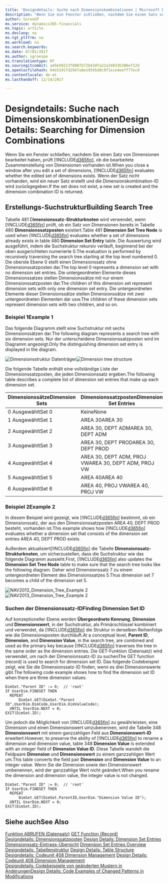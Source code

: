 ```yaml
---
title: 'Designdetails: Suche nach Dimensionskombinationen | Microsoft Docs'
description: "Wenn Sie ein Fenster schließen, nachdem Sie einen Satz von Dimensionen bearbeitet haben, prüft Dynamics 365, ob die bearbeitete Zusammenstellung von Dimensionen vorhanden ist. Wenn der Satz nicht vorhanden, wird ein neuer Satz erstellt und die Dimensionskombination-ID wird zurückgegeben."
author: SorenGP
ms.service: dynamics365-financials
ms.topic: article
ms.devlang: na
ms.tgt_pltfrm: na
ms.workload: na
ms.search.keywords: 
ms.date: 07/01/2017
ms.author: sgroespe
ms.translationtype: HT
ms.sourcegitcommit: a49e50213f808fb72b43dfa22a34833b306ef12d
ms.openlocfilehash: 64e5191fd2947a8e19595d8c9f1ece4eeff77ec0
ms.contentlocale: de-at
ms.lasthandoff: 12/14/2017

---
```

# <a name="design-details-searching-for-dimension-combinations"></a><span data-ttu-id="68a97-104">Designdetails: Suche nach Dimensionskombinationen</span><span class="sxs-lookup"><span data-stu-id="68a97-104">Design Details: Searching for Dimension Combinations</span></span>
<span data-ttu-id="68a97-105">Wenn Sie ein Fenster schließen, nachdem Sie einen Satz von Dimensionen bearbeitet haben, prüft [!INCLUDE[d365fin](includes/d365fin_md.md)], ob die bearbeitete Zusammenstellung von Dimensionen vorhanden ist.</span><span class="sxs-lookup"><span data-stu-id="68a97-105">When you close a window after you edit a set of dimensions, [!INCLUDE[d365fin](includes/d365fin_md.md)] evaluates whether the edited set of dimensions exists.</span></span> <span data-ttu-id="68a97-106">Wenn der Satz nicht vorhanden, wird ein neuer Satz erstellt und die Dimensionskombination-ID wird zurückgegeben.</span><span class="sxs-lookup"><span data-stu-id="68a97-106">If the set does not exist, a new set is created and the dimension combination ID is returned.</span></span>  

## <a name="building-search-tree"></a><span data-ttu-id="68a97-107">Erstellungs-Suchstruktur</span><span class="sxs-lookup"><span data-stu-id="68a97-107">Building Search Tree</span></span>  
 <span data-ttu-id="68a97-108">Tabelle 481 D**imensionssatz-Strukturknoten** wird verwendet, wenn [!INCLUDE[d365fin](includes/d365fin_md.md)] prüft, ob ein Satz von Dimensionen bereits in Tabelle 480 **Dimensionssatzposten** existiert.</span><span class="sxs-lookup"><span data-stu-id="68a97-108">Table 481 **Dimension Set Tree Node** is used when [!INCLUDE[d365fin](includes/d365fin_md.md)] evaluates whether a set of dimensions already exists in table 480 **Dimension Set Entry** table.</span></span> <span data-ttu-id="68a97-109">Die Auswertung wird ausgeführt, indem die Suchstruktur rekursiv verläuft, beginnend bei der oben ausgerichteten numerierte 0.</span><span class="sxs-lookup"><span data-stu-id="68a97-109">The evaluation is performed by recursively traversing the search tree starting at the top level numbered 0.</span></span> <span data-ttu-id="68a97-110">Die oberste Ebene 0 stellt einen Dimensionssatz ohne Dimensionssatzposten dar.</span><span class="sxs-lookup"><span data-stu-id="68a97-110">The top level 0 represents a dimension set with no dimension set entries.</span></span> <span data-ttu-id="68a97-111">Die untergeordneten Elemente dieses Dimensionssatzes stellen Dimensionssätze mit nur einem Dimensionssatzposten dar.</span><span class="sxs-lookup"><span data-stu-id="68a97-111">The children of this dimension set represent dimension sets with only one dimension set entry.</span></span> <span data-ttu-id="68a97-112">Die untergeordneten Elemente dieser Dimensionssätze stellen Dimensionssätze mit zwei untergeordneten Elementen dar usw.</span><span class="sxs-lookup"><span data-stu-id="68a97-112">The children of these dimension sets represent dimension sets with two children, and so on.</span></span>  

### <a name="example-1"></a><span data-ttu-id="68a97-113">Beispiel 1</span><span class="sxs-lookup"><span data-stu-id="68a97-113">Example 1</span></span>  
 <span data-ttu-id="68a97-114">Das folgende Diagramm stellt eine Suchstruktur mit sechs Dimensionssätzen dar.</span><span class="sxs-lookup"><span data-stu-id="68a97-114">The following diagram represents a search tree with six dimension sets.</span></span> <span data-ttu-id="68a97-115">Nur der unterscheidene Dimensionssatzposten wird im Diagramm angezeigt.</span><span class="sxs-lookup"><span data-stu-id="68a97-115">Only the distinguishing dimension set entry is displayed in the diagram.</span></span>  

 <span data-ttu-id="68a97-116">![Dimensionsstruktur Datenträger](media/nav2013_dimension_tree.png "NAV2013_Dimension_Tree")</span><span class="sxs-lookup"><span data-stu-id="68a97-116">![Dimension tree structure](media/nav2013_dimension_tree.png "NAV2013_Dimension_Tree")</span></span>  

 <span data-ttu-id="68a97-117">Die folgende Tabelle enthält eine vollständige Liste der Dimensionssatzposten, die jeden Dimensionssatz ergeben.</span><span class="sxs-lookup"><span data-stu-id="68a97-117">The following table describes a complete list of dimension set entries that make up each dimension set.</span></span>  

|<span data-ttu-id="68a97-118">Dimensionssätze</span><span class="sxs-lookup"><span data-stu-id="68a97-118">Dimension Sets</span></span>|<span data-ttu-id="68a97-119">Dimensionssatzposten</span><span class="sxs-lookup"><span data-stu-id="68a97-119">Dimension Set Entries</span></span>|  
|--------------------|---------------------------|  
|<span data-ttu-id="68a97-120">0 Ausgewählt</span><span class="sxs-lookup"><span data-stu-id="68a97-120">Set 0</span></span>|<span data-ttu-id="68a97-121">Keine</span><span class="sxs-lookup"><span data-stu-id="68a97-121">None</span></span>|  
|<span data-ttu-id="68a97-122">1 Ausgewählt</span><span class="sxs-lookup"><span data-stu-id="68a97-122">Set 1</span></span>|<span data-ttu-id="68a97-123">AREA 30</span><span class="sxs-lookup"><span data-stu-id="68a97-123">AREA 30</span></span>|  
|<span data-ttu-id="68a97-124">2 Ausgewählt</span><span class="sxs-lookup"><span data-stu-id="68a97-124">Set 2</span></span>|<span data-ttu-id="68a97-125">AREA 30, DEPT ADM</span><span class="sxs-lookup"><span data-stu-id="68a97-125">AREA 30, DEPT ADM</span></span>|  
|<span data-ttu-id="68a97-126">3 Ausgewählt</span><span class="sxs-lookup"><span data-stu-id="68a97-126">Set 3</span></span>|<span data-ttu-id="68a97-127">AREA 30, DEPT PROD</span><span class="sxs-lookup"><span data-stu-id="68a97-127">AREA 30, DEPT PROD</span></span>|  
|<span data-ttu-id="68a97-128">4 Ausgewählt</span><span class="sxs-lookup"><span data-stu-id="68a97-128">Set 4</span></span>|<span data-ttu-id="68a97-129">AREA 30, DEPT ADM, PROJ VW</span><span class="sxs-lookup"><span data-stu-id="68a97-129">AREA 30, DEPT ADM, PROJ VW</span></span>|  
|<span data-ttu-id="68a97-130">5 Ausgewählt</span><span class="sxs-lookup"><span data-stu-id="68a97-130">Set 5</span></span>|<span data-ttu-id="68a97-131">AREA 40</span><span class="sxs-lookup"><span data-stu-id="68a97-131">AREA 40</span></span>|  
|<span data-ttu-id="68a97-132">6 Ausgewählt</span><span class="sxs-lookup"><span data-stu-id="68a97-132">Set 6</span></span>|<span data-ttu-id="68a97-133">AREA 40, PROJ VW</span><span class="sxs-lookup"><span data-stu-id="68a97-133">AREA 40, PROJ VW</span></span>|  

### <a name="example-2"></a><span data-ttu-id="68a97-134">Beispiel 2</span><span class="sxs-lookup"><span data-stu-id="68a97-134">Example 2</span></span>  
 <span data-ttu-id="68a97-135">In diesem Beispiel wird gezeigt, wie [!INCLUDE[d365fin](includes/d365fin_md.md)] bestimmt, ob ein Dimensionssatz, der aus den Dimensionssatzposten AREA 40, DEPT PROD besteht, vorhanden ist.</span><span class="sxs-lookup"><span data-stu-id="68a97-135">This example shows how [!INCLUDE[d365fin](includes/d365fin_md.md)] evaluates whether a dimension set that consists of the dimension set entries AREA 40, DEPT PROD exists.</span></span>  

 <span data-ttu-id="68a97-136">Außerdem aktualisiert[!INCLUDE[d365fin](includes/d365fin_md.md)] die Tabelle **Dimensionssatz-Strukturknoten**, um sicherzustellen, dass die Suchstruktur wie das folgende Diagramm aussieht.</span><span class="sxs-lookup"><span data-stu-id="68a97-136">First, [!INCLUDE[d365fin](includes/d365fin_md.md)] also updates the **Dimension Set Tree Node** table to make sure that the search tree looks like the following diagram.</span></span> <span data-ttu-id="68a97-137">Daher wird Dimensionssatz 7 zu einem untergeordneten Element des Dimensionssatzes 5.</span><span class="sxs-lookup"><span data-stu-id="68a97-137">Thus dimension set 7 becomes a child of the dimension set 5.</span></span>  

 <span data-ttu-id="68a97-138">![NAV2013&#95;Dimension&#95;Tree&#95;Example 2](media/nav2013_dimension_tree_example2.png "NAV2013_Dimension_Tree_Example2")</span><span class="sxs-lookup"><span data-stu-id="68a97-138">![NAV2013&#95;Dimension&#95;Tree&#95;Example 2](media/nav2013_dimension_tree_example2.png "NAV2013_Dimension_Tree_Example2")</span></span>  

### <a name="finding-dimension-set-id"></a><span data-ttu-id="68a97-139">Suchen der Dimensionssatz-ID</span><span class="sxs-lookup"><span data-stu-id="68a97-139">Finding Dimension Set ID</span></span>  
 <span data-ttu-id="68a97-140">Auf konzeptioneller Ebene werden **Übergeordnete Kennung**, **Dimension** und **Dimensionswert**, in der Suchstruktur, als Primärschlüssel kombiniert und verwendet, da [!INCLUDE[d365fin](includes/d365fin_md.md)] die Struktur in derselben Reihenfolge wie die Dimensionsposten durchläuft.</span><span class="sxs-lookup"><span data-stu-id="68a97-140">At a conceptual level, **Parent ID**, **Dimension**, and **Dimension Value**, in the search tree, are combined and used as the primary key because [!INCLUDE[d365fin](includes/d365fin_md.md)] traverses the tree in the same order as the dimension entries.</span></span> <span data-ttu-id="68a97-141">Die GET-Funktion (Datensatz) wird verwendet, um nach der Dimensionssatz-ID zu suchen</span><span class="sxs-lookup"><span data-stu-id="68a97-141">The GET function (record) is used to search for dimension set ID.</span></span> <span data-ttu-id="68a97-142">Das folgende Codebeispiel zeigt, wie Sie die Dimensionssatz-ID finden, wenn es drei Dimensionswerte gibt.</span><span class="sxs-lookup"><span data-stu-id="68a97-142">The following code example shows how to find the dimension set ID when there are three dimension values.</span></span>  

```  
DimSet."Parent ID" := 0;  // 'root'  
IF UserDim.FINDSET THEN  
  REPEAT  
      DimSet.GET(DimSet."Parent ID",UserDim.DimCode,UserDim.DimValueCode);  
  UNTIL UserDim.NEXT = 0;  
EXIT(DimSet.ID);  

```  

 <span data-ttu-id="68a97-143">Um jedoch die Möglichkeit von [!INCLUDE[d365fin](includes/d365fin_md.md)] zu gewährleisten, eine Dimension und einen Dimensionswert umzubenennen, wird die Tabelle 348 **Dimensionswert** mit einem ganzzahligen Feld aus **Dimensionswert-ID** erweitert.</span><span class="sxs-lookup"><span data-stu-id="68a97-143">However, to preserve the ability of [!INCLUDE[d365fin](includes/d365fin_md.md)] to rename a dimension and dimension value, table 348 **Dimension Value** is extended with an integer field of **Dimension Value ID**.</span></span> <span data-ttu-id="68a97-144">Diese Tabelle wandelt die Feldpaare **Dimension** und **Dimensionswert** zu einem ganzzahligen Wert um.</span><span class="sxs-lookup"><span data-stu-id="68a97-144">This table converts the field pair **Dimension** and **Dimension Value** to an integer value.</span></span> <span data-ttu-id="68a97-145">Wenn Sie die Dimension sowie den Dimensionswert umbenennen, wird der ganzzahlige Wert nicht geändert.</span><span class="sxs-lookup"><span data-stu-id="68a97-145">When you rename the dimension and dimension value, the integer value is not changed.</span></span>  

```  
DimSet."Parent ID" := 0;  // 'root'  
IF UserDim.FINDSET THEN  
  REPEAT  
      DimSet.GET(DimSet.ParentID,UserDim."Dimension Value ID");  
  UNTIL UserDim.NEXT = 0;  
EXIT(DimSet.ID);  

```  

## <a name="see-also"></a><span data-ttu-id="68a97-146">Siehe auch</span><span class="sxs-lookup"><span data-stu-id="68a97-146">See Also</span></span>  
 <span data-ttu-id="68a97-147">[Funktion ABRUFEN (Datensatz)](/dynamics-nav/GET-Function--Record-)  </span><span class="sxs-lookup"><span data-stu-id="68a97-147">[GET Function (Record)](/dynamics-nav/GET-Function--Record-)  </span></span>  
 <span data-ttu-id="68a97-148">[Designdetails: Dimensionssatzposten](design-details-dimension-set-entries.md) </span><span class="sxs-lookup"><span data-stu-id="68a97-148">[Design Details: Dimension Set Entries](design-details-dimension-set-entries.md) </span></span>  
 <span data-ttu-id="68a97-149">[Dimensionssatz-Eintrags-Übersicht](design-details-dimension-set-entries-overview.md) </span><span class="sxs-lookup"><span data-stu-id="68a97-149">[Dimension Set Entries Overview](design-details-dimension-set-entries-overview.md) </span></span>  
 <span data-ttu-id="68a97-150">[Designdetails: Tabellenstruktur](design-details-table-structure.md) </span><span class="sxs-lookup"><span data-stu-id="68a97-150">[Design Details: Table Structure](design-details-table-structure.md) </span></span>  
 <span data-ttu-id="68a97-151">[Designdetails: Codeunit 408 Dimension Management](design-details-codeunit-408-dimension-management.md) </span><span class="sxs-lookup"><span data-stu-id="68a97-151">[Design Details: Codeunit 408 Dimension Management](design-details-codeunit-408-dimension-management.md) </span></span>  
 [<span data-ttu-id="68a97-152">Designdetails: Codebeispiele von geänderten Mustern in Änderungen</span><span class="sxs-lookup"><span data-stu-id="68a97-152">Design Details: Code Examples of Changed Patterns in Modifications</span></span>](design-details-code-examples-of-changed-patterns-in-modifications.md)

